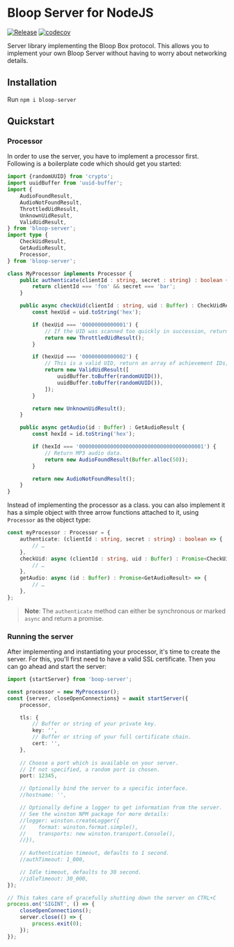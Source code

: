 # Bloop Server for NodeJS

[![Release](https://github.com/bloop-box/bloop-server-node/actions/workflows/release.yml/badge.svg)](https://github.com/bloop-box/bloop-server-node/actions/workflows/release.yml)
[![codecov](https://codecov.io/gh/bloop-box/bloop-server-node/branch/main/graph/badge.svg?token=SFF7EKPZ2X)](https://codecov.io/gh/bloop-box/bloop-server-node)

Server library implementing the Bloop Box protocol. This allows you to implement your own Bloop Server without having to
worry about networking details.

## Installation

Run `npm i bloop-server`

## Quickstart

### Processor
In order to use the server, you have to implement a processor first. Following is a boilerplate code which should get
you started:

```typescript
import {randomUUID} from 'crypto';
import uuidBuffer from 'uuid-buffer';
import {
    AudioFoundResult,
    AudioNotFoundResult,
    ThrottledUidResult,
    UnknownUidResult,
    ValidUidResult,
} from 'bloop-server';
import type {
    CheckUidResult,
    GetAudioResult,
    Processor,
} from 'bloop-server';

class MyProcessor implements Processor {
    public authenticate(clientId : string, secret : string) : boolean {
        return clientId === 'foo' && secret === 'bar';
    }

    public async checkUid(clientId : string, uid : Buffer) : CheckUidResult {
        const hexUid = uid.toString('hex');

        if (hexUid === '00000000000001') {
            // If the UID was scanned too quickly in succession, return a throttle result.
            return new ThrottledUidResult();
        }

        if (hexUid === '00000000000002') {
            // This is a valid UID, return an array of achievement IDs, if any were achieved.
            return new ValidUidResult([
                uuidBuffer.toBuffer(randomUUID()),
                uuidBuffer.toBuffer(randomUUID()),
            ]);
        }

        return new UnknownUidResult();
    }

    public async getAudio(id : Buffer) : GetAudioResult {
        const hexId = id.toString('hex');

        if (hexId === '0000000000000000000000000000000000000001') {
            // Return MP3 audio data.
            return new AudioFoundResult(Buffer.alloc(50));
        }

        return new AudioNotFoundResult();
    }
}
```

Instead of implementing the processor as a class. you can also implement it has a simple object with three arrow
functions attached to it, using `Processor` as the object type:

```typescript
const myProcessor : Processor = {
    authenticate: (clientId : string, secret : string) : boolean => {
        // …
    },
    checkUid: async (clientId : string, uid : Buffer) : Promise<CheckUidResult> => {
        // …
    },
    getAudio: async (id : Buffer) : Promise<GetAudioResult> => {
        // …
    },
};
```

> **Note**: The `authenticate` method can either be synchronous or marked `async` and return a promise.

### Running the server

After implementing and instantiating your processor, it's time to create the server. For this, you'll first need to
have a valid SSL certificate. Then you can go ahead and start the server:

```typescript
import {startServer} from 'boop-server';

const processor = new MyProcessor();
const {server, closeOpenConnections} = await startServer({
    processor,

    tls: {
        // Buffer or string of your private key.
        key: '',
        // Buffer or string of your full certificate chain.
        cert: '',
    },
    
    // Choose a port which is available on your server.
    // If not specified, a random port is chosen.
    port: 12345,

    // Optionally bind the server to a specific interface. 
    //hostname: '',

    // Optionally define a logger to get information from the server.
    // See the winston NPM package for more details:
    //logger: winston.createLogger({
    //    format: winston.format.simple(),
    //    transports: new winston.transport.Console(),
    //}),
    
    // Authentication timeout, defaults to 1 second.
    //authTimeout: 1_000,

    // Idle timeout, defaults to 30 second.
    //idleTimeout: 30_000,
});

// This takes care of gracefully shutting down the server on CTRL+C
process.on('SIGINT', () => {
    closeOpenConnections();
    server.close(() => {
        process.exit(0);
    });
});
```
